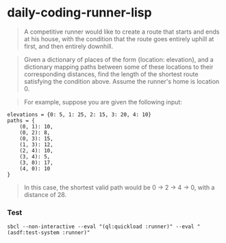 # daily-coding-runner-lisp

> A competitive runner would like to create a route that starts and ends at his house,
> with the condition that the route goes entirely uphill at first, and then entirely downhill.

> Given a dictionary of places of the form {location: elevation}, and a dictionary mapping
> paths between some of these locations to their corresponding distances,
> find the length of the shortest route satisfying the condition above.
> Assume the runner's home is location 0.

> For example, suppose you are given the following input:

    elevations = {0: 5, 1: 25, 2: 15, 3: 20, 4: 10}
    paths = {
        (0, 1): 10,
        (0, 2): 8,
        (0, 3): 15,
        (1, 3): 12,
        (2, 4): 10,
        (3, 4): 5,
        (3, 0): 17,
        (4, 0): 10
    }

> In this case, the shortest valid path would be 0 -> 2 -> 4 -> 0, with a distance of 28.


### Test

    sbcl --non-interactive --eval "(ql:quickload :runner)" --eval "(asdf:test-system :runner)"